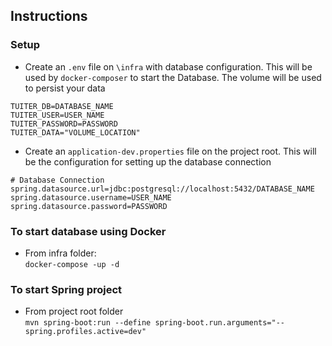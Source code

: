 ## Instructions
### Setup
- Create an `.env` file on `\infra` with database configuration. This will be used by `docker-composer` to start the Database. The volume will be used to persist your data
```
TUITER_DB=DATABASE_NAME
TUITER_USER=USER_NAME
TUITER_PASSWORD=PASSWORD
TUITER_DATA="VOLUME_LOCATION"
```

- Create an `application-dev.properties` file on the project root. This will be the configuration for setting up the database connection
```
# Database Connection
spring.datasource.url=jdbc:postgresql://localhost:5432/DATABASE_NAME
spring.datasource.username=USER_NAME
spring.datasource.password=PASSWORD
```

### To start database using Docker 
- From infra folder:  
`
docker-compose -up -d
`

### To start Spring project
- From project root folder  
`
mvn spring-boot:run --define spring-boot.run.arguments="--spring.profiles.active=dev"
`